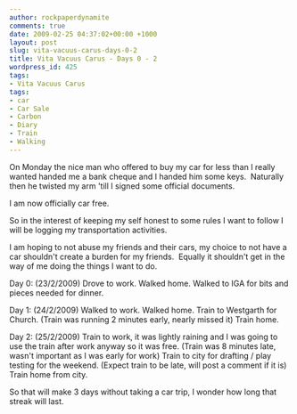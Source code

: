 ```yaml
---
author: rockpaperdynamite
comments: true
date: 2009-02-25 04:37:02+00:00 +1000
layout: post
slug: vita-vacuus-carus-days-0-2
title: Vita Vacuus Carus - Days 0 - 2
wordpress_id: 425
tags:
- Vita Vacuus Carus
tags:
- car
- Car Sale
- Carbon
- Diary
- Train
- Walking
---
```


On Monday the nice man who offered to buy my car for less than I really wanted handed me a bank cheque and I handed him some keys.  Naturally then he twisted my arm 'till I signed some official documents.

I am now officially car free.

So in the interest of keeping my self honest to some rules I want to follow I will be logging my transportation activities.

I am hoping to not abuse my friends and their cars, my choice to not have a car shouldn't create a burden for my friends.  Equally it shouldn't get in the way of me doing the things I want to do.

Day 0: (23/2/2009)
Drove to work.
Walked home.
Walked to IGA for bits and pieces needed for dinner.

Day 1: (24/2/2009)
Walked to work.
Walked home.
Train to Westgarth for Church. (Train was running 2 minutes early, nearly missed it)
Train home.

Day 2: (25/2/2009)
Train to work, it was lightly raining and I was going to use the train after work anyway so it was free. (Train was 8 minutes late, wasn't important as I was early for work)
Train to city for drafting / play testing for the weekend. (Expect train to be late, will post a comment if it is)
Train home from city.

So that will make 3 days without taking a car trip, I wonder how long that streak will last.
